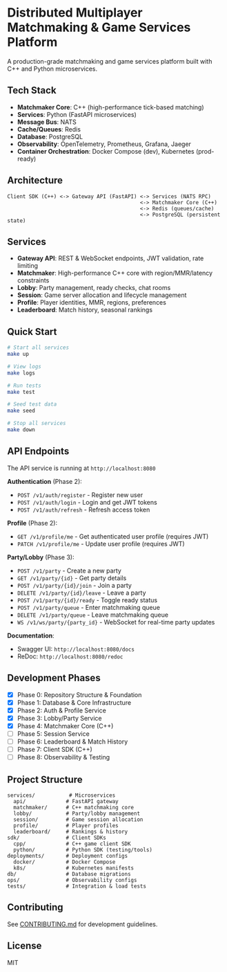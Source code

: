 # Distributed Multiplayer Matchmaking & Game Services Platform

A production-grade matchmaking and game services platform built with C++ and Python microservices.

## Tech Stack

- **Matchmaker Core**: C++ (high-performance tick-based matching)
- **Services**: Python (FastAPI microservices)
- **Message Bus**: NATS
- **Cache/Queues**: Redis
- **Database**: PostgreSQL
- **Observability**: OpenTelemetry, Prometheus, Grafana, Jaeger
- **Container Orchestration**: Docker Compose (dev), Kubernetes (prod-ready)

## Architecture

```
Client SDK (C++) <-> Gateway API (FastAPI) <-> Services (NATS RPC)
                                           <-> Matchmaker Core (C++)
                                           <-> Redis (queues/cache)
                                           <-> PostgreSQL (persistent state)
```

## Services

- **Gateway API**: REST & WebSocket endpoints, JWT validation, rate limiting
- **Matchmaker**: High-performance C++ core with region/MMR/latency constraints
- **Lobby**: Party management, ready checks, chat rooms
- **Session**: Game server allocation and lifecycle management
- **Profile**: Player identities, MMR, regions, preferences
- **Leaderboard**: Match history, seasonal rankings

## Quick Start

```bash
# Start all services
make up

# View logs
make logs

# Run tests
make test

# Seed test data
make seed

# Stop all services
make down
```

## API Endpoints

The API service is running at `http://localhost:8080`

**Authentication** (Phase 2):
- `POST /v1/auth/register` - Register new user
- `POST /v1/auth/login` - Login and get JWT tokens
- `POST /v1/auth/refresh` - Refresh access token

**Profile** (Phase 2):
- `GET /v1/profile/me` - Get authenticated user profile (requires JWT)
- `PATCH /v1/profile/me` - Update user profile (requires JWT)

**Party/Lobby** (Phase 3):
- `POST /v1/party` - Create a new party
- `GET /v1/party/{id}` - Get party details
- `POST /v1/party/{id}/join` - Join a party
- `DELETE /v1/party/{id}/leave` - Leave a party
- `POST /v1/party/{id}/ready` - Toggle ready status
- `POST /v1/party/queue` - Enter matchmaking queue
- `DELETE /v1/party/queue` - Leave matchmaking queue
- `WS /v1/ws/party/{party_id}` - WebSocket for real-time party updates

**Documentation**:
- Swagger UI: `http://localhost:8080/docs`
- ReDoc: `http://localhost:8080/redoc`

## Development Phases

- [x] Phase 0: Repository Structure & Foundation
- [x] Phase 1: Database & Core Infrastructure
- [x] Phase 2: Auth & Profile Service
- [x] Phase 3: Lobby/Party Service
- [x] Phase 4: Matchmaker Core (C++)
- [ ] Phase 5: Session Service
- [ ] Phase 6: Leaderboard & Match History
- [ ] Phase 7: Client SDK (C++)
- [ ] Phase 8: Observability & Testing

## Project Structure

```
services/           # Microservices
  api/             # FastAPI gateway
  matchmaker/      # C++ matchmaking core
  lobby/           # Party/lobby management
  session/         # Game session allocation
  profile/         # Player profiles
  leaderboard/     # Rankings & history
sdk/               # Client SDKs
  cpp/             # C++ game client SDK
  python/          # Python SDK (testing/tools)
deployments/       # Deployment configs
  docker/          # Docker Compose
  k8s/             # Kubernetes manifests
db/                # Database migrations
ops/               # Observability configs
tests/             # Integration & load tests
```

## Contributing

See [CONTRIBUTING.md](CONTRIBUTING.md) for development guidelines.

## License

MIT
